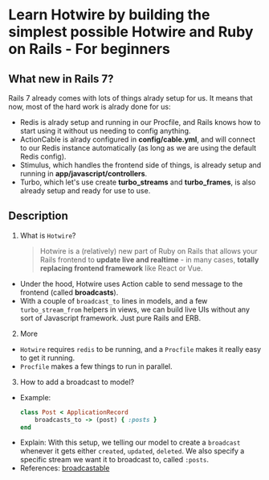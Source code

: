# Learn Hotwire by building the simplest possible Hotwire and Ruby on Rails - For beginners

## What new in Rails 7?

Rails 7 already comes with lots of things alrady setup for us. It means that now, most of the hard work is alrady done for us:
- Redis is alrady setup and running in our Procfile, and Rails knows how to start using it without us needing to config anything.
- ActionCable is alrady configured in **config/cable.yml**, and will connect to our Redis instance automatically (as long as we are using the default Redis config).
- Stimulus, which handles the frontend side of things, is already setup and running in **app/javascript/controllers**.
- Turbo, which let's use create **turbo_streams** and **turbo_frames**, is also already setup and ready for use to use. 

## Description
1. What is `Hotwire`?
    > Hotwire is a (relatively) new part of Ruby on Rails that allows your Rails frontend to **update live and realtime** - in many cases, **totally replacing frontend framework** like React or Vue.

- Under the hood, Hotwire uses Action cable to send message to the frontend (called **broadcasts**).
- With a couple of `broadcast_to` lines in models, and a few `turbo_stream_from` helpers in views, we can build live UIs without any sort of Javascript framework. Just pure Rails and ERB.

2. More
- `Hotwire` requires `redis` to be running, and a `Procfile` makes it really easy to get it running.
- `Procfile` makes a few things to run in parallel.

3. How to add a broadcast to model?
- Example:
    ```ruby
    class Post < ApplicationRecord
        broadcasts_to -> (post) { :posts }
    end
    ```
- Explain: With this setup, we telling our model to create a `broadcast` whenever it gets either `created`, `updated`, `deleted`. We also specify a specific stream we want it to broadcast to, called `:posts`.
- References: [broadcastable](https://github.com/hotwired/turbo-rails/blob/main/app/models/concerns/turbo/broadcastable.rb)
